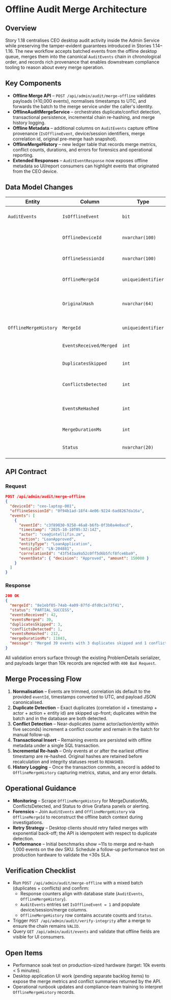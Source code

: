 # Offline Audit Merge Architecture

## Overview

Story 1.18 centralises CEO desktop audit activity inside the Admin Service while preserving the tamper-evident guarantees introduced in Stories 1.14–1.16. The new workflow accepts batched events from the offline desktop queue, merges them into the canonical `AuditEvents` chain in chronological order, and records rich provenance that enables downstream compliance tooling to reason about every merge operation.

## Key Components

- **Offline Merge API** – `POST /api/admin/audit/merge-offline` validates payloads (≤10,000 events), normalises timestamps to UTC, and forwards the batch to the merge service under the caller's identity.
- **OfflineAuditMergeService** – orchestrates duplicate/conflict detection, transactional persistence, incremental chain re-hashing, and merge history logging.
- **Offline Metadata** – additional columns on `AuditEvents` capture offline provenance (`IsOfflineEvent`, device/session identifiers, merge correlation id, original pre-merge hash snapshot).
- **OfflineMergeHistory** – new ledger table that records merge metrics, conflict counts, durations, and errors for forensics and operational reporting.
- **Extended Responses** – `AuditEventResponse` now exposes offline metadata so UI/report consumers can highlight events that originated from the CEO device.

## Data Model Changes

| Entity | Column | Type | Description |
|--------|--------|------|-------------|
| `AuditEvents` | `IsOfflineEvent` | `bit` | Flags events ingested from the CEO desktop queue. |
| | `OfflineDeviceId` | `nvarchar(100)` | CEO device identifier supplied by the desktop app. |
| | `OfflineSessionId` | `nvarchar(100)` | Offline session correlation id for the batch. |
| | `OfflineMergeId` | `uniqueidentifier` | Merge operation identifier linking to `OfflineMergeHistory`. |
| | `OriginalHash` | `nvarchar(64)` | Copy of the pre-merge hash when an existing event is re-hashed. |
| `OfflineMergeHistory` | `MergeId` | `uniqueidentifier` | Primary correlation id exposed in API responses. |
| | `EventsReceived/Merged` | `int` | Volume metrics for the batch. |
| | `DuplicatesSkipped` | `int` | Exact duplicates removed from ingestion. |
| | `ConflictsDetected` | `int` | Near-duplicates (≤5s delta) surfaced for manual review. |
| | `EventsReHashed` | `int` | Number of downstream events whose hashes were recalculated. |
| | `MergeDurationMs` | `int` | Duration of the merge workflow. |
| | `Status` | `nvarchar(20)` | `SUCCESS`, `PARTIAL_SUCCESS`, or `FAILED`. |

## API Contract

### Request

```json
POST /api/admin/audit/merge-offline
{
  "deviceId": "ceo-laptop-001",
  "offlineSessionId": "0f94b1ad-18f4-4e06-9224-6ad8267da16a",
  "events": [
    {
      "eventId": "c3f89030-9258-46a8-b6fb-0f3b0a4e0acd",
      "timestamp": "2025-10-10T05:32:14Z",
      "actor": "ceo@intellifin.zm",
      "action": "LoanApproved",
      "entityType": "LoanApplication",
      "entityId": "LN-204881",
      "correlationId": "43f543aa9a52c0ff5d6b5fcf8fce6ba9",
      "eventData": { "decision": "Approved", "amount": 150000 }
    }
  ]
}
```

### Response

```json
200 OK
{
  "mergeId": "8e1ebf05-74ab-4a09-87fd-dfd0c1e73f41",
  "status": "PARTIAL_SUCCESS",
  "eventsReceived": 42,
  "eventsMerged": 39,
  "duplicatesSkipped": 3,
  "conflictsDetected": 1,
  "eventsReHashed": 212,
  "mergeDurationMs": 11843,
  "message": "Merged 39 events with 3 duplicates skipped and 1 conflicts flagged."
}
```

All validation errors surface through the existing ProblemDetails serializer, and payloads larger than 10k records are rejected with `400 Bad Request`.

## Merge Processing Flow

1. **Normalisation** – Events are trimmed, correlation ids default to the provided `eventId`, timestamps converted to UTC, and payload JSON canonicalised.
2. **Duplicate Detection** – Exact duplicates (correlation id + timestamp + actor + action + entity id) are skipped up-front; duplicates within the batch and in the database are both detected.
3. **Conflict Detection** – Near-duplicates (same actor/action/entity within five seconds) increment a conflict counter and remain in the batch for manual follow-up.
4. **Transactional Insert** – Remaining events are persisted with offline metadata under a single SQL transaction.
5. **Incremental Re-hash** – Only events at or after the earliest offline timestamp are re-hashed. Original hashes are retained before recalculation and integrity statuses reset to `REHASHED`.
6. **History Logging** – Once the transaction commits, a record is added to `OfflineMergeHistory` capturing metrics, status, and any error details.

## Operational Guidance

- **Monitoring** – Scrape `OfflineMergeHistory` for MergeDurationMs, ConflictsDetected, and Status to drive Grafana panels or alerting.
- **Forensics** – Join `AuditEvents` and `OfflineMergeHistory` via `OfflineMergeId` to reconstruct the offline batch context during investigations.
- **Retry Strategy** – Desktop clients should retry failed merges with exponential back-off; the API is idempotent with respect to duplicate detection.
- **Performance** – Initial benchmarks show ~11s to merge and re-hash 1,000 events on the dev SKU. Schedule a follow-up performance test on production hardware to validate the <30s SLA.

## Verification Checklist

- Run `POST /api/admin/audit/merge-offline` with a mixed batch (duplicates + conflicts) and confirm:
  - Response counters align with database state (`AuditEvents`, `OfflineMergeHistory`).
  - `AuditEvents` entries set `IsOfflineEvent = 1` and populate device/session/merge columns.
  - `OfflineMergeHistory` row contains accurate counts and `Status`.
- Trigger `POST /api/admin/audit/verify-integrity` after a merge to ensure the chain remains `VALID`.
- Query `GET /api/admin/audit/events` and validate that offline fields are visible for UI consumers.

## Open Items

- Performance soak test on production-sized hardware (target: 10k events < 5 minutes).
- Desktop application UI work (pending separate backlog items) to expose the merge metrics and conflict summaries returned by the API.
- Operational runbook updates and compliance-team training to interpret `OfflineMergeHistory` records.
